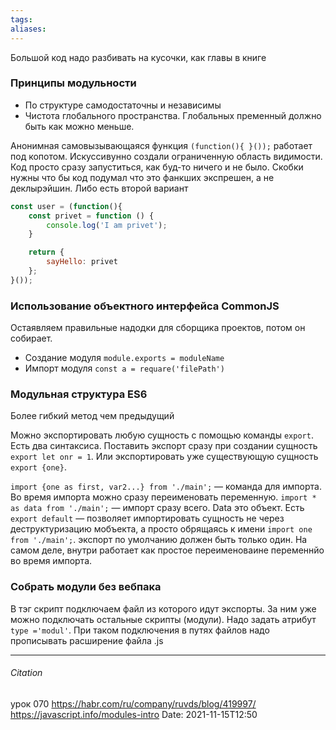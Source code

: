 ```yaml
---
tags: 
aliases: 
---
```

Большой код надо разбивать на кусочки, как главы в книге

### Принципы модульности
- По структуре самодостаточны и независимы
- Чистота глобального пространства. Глобальных пременный должно быть как можно меньше.

Анонимная самовызывающаяся функция `(function(){ }());` работает под копотом. Искуссивунно создали ограниченную область видимости. Код просто сразу запуститься, как буд-то ничего и не было. Скобки нужны что бы код подумал что это фанкших экспрешен, а не деклырэйшин.
Либо есть второй вариант 
```js
const user = (function(){
	const privet = function () {
		console.log('I am privet');
	}

	return {
		sayHello: privet
	};
}());
```

### Использование объектного интерфейса CommonJS
Остаявляем правильные надодки для сборщика проектов, потом он собирает.
- Создание модуля `module.exports = moduleName`
- Импорт модуля `const a = requare('filePath')`



### Модульная структура ES6
Более гибкий метод чем предыдущий

Можно экспортировать любую сущность с помощью команды `export`. 
Есть два синтаксиса. Поставить экспорт сразу при создании сущность `export let onr = 1`. Или экспортировать уже существующую сущность ` export {one}`.

`import {one as first, var2...} from './main';` — команда для импорта. Во время импорта можно сразу переименовать переменную.
`import * as data from './main';` — импорт сразу всего. Data это объект.
Есть `export default` — позволяет импортировать сущность не через деструктуризацию мобъекта, а просто обрящаясь к имени `import one from './main';`. экспорт по умолчанию должен быть только один.  На самом деле, внутри работает как простое переименоваине переменнйо во время импорта.

### Собрать модули без вебпака
В тэг скрипт подключаем файл из которого идут экспорты. За ним уже можно подключать остальные скрипты (модули). Надо задать атрибут `type ='modul'`. При таком подключения в путях файлов надо прописывать расширение файла .js

---
###### Citation
урок 070
https://habr.com/ru/company/ruvds/blog/419997/
https://javascript.info/modules-intro
Date: 2021-11-15T12:50
